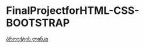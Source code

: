 # FinalProjectforHTML-CSS-BOOTSTRAP

[პროექტის ლინკი](https://gicharkviani.github.io/FinalProjectforHTML-CSS-BOOTSTRAP/)
